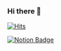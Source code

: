 ### Hi there 👋

<!--
**victoryAshe/victoryAshe** is a ✨ _special_ ✨ repository because its `README.md` (this file) appears on your GitHub profile.

Here are some ideas to get you started:

- 🔭 I’m currently working on ...
- 🌱 I’m currently learning ...
- 👯 I’m looking to collaborate on ...
- 🤔 I’m looking for help with ...
- 💬 Ask me about ...
- 📫 How to reach me: ...
- 😄 Pronouns: ...
- ⚡ Fun fact: ...
-->


[![Hits](https://hits.seeyoufarm.com/api/count/incr/badge.svg?url=https%3A%2F%2Fgithub.com%2FvictoryAshe%2FvictoryAshe&count_bg=%23CF3333&title_bg=%237E001C&icon=macys.svg&icon_color=%23FF7F7F&title=Hits&edge_flat=true)](https://hits.seeyoufarm.com)

[![Notion Badge](https://img.shields.io/badge/-Notion-lightgrey?logo=Notion&logoColor=white&link={https://www.notion.so/a5ad77fadb804d65ba357323f5090320})]({https://www.notion.so/a5ad77fadb804d65ba357323f5090320})
